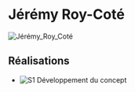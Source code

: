 # Jérémy Roy-Coté

 ![Jérémy_Roy_Coté](../img/jérémy.jpg)

 ## Réalisations

 <!-- Une image par semaine de la réalisation dont tu es le plus fier avec une légende -->

* ![S1 Développement du concept](https://fakeimg.pl/400x400?text=Concept)
